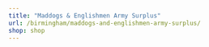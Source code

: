 ```yaml
---
title: "Maddogs & Englishmen Army Surplus"
url: /birmingham/maddogs-and-englishmen-army-surplus/
shop: shop
---
```


